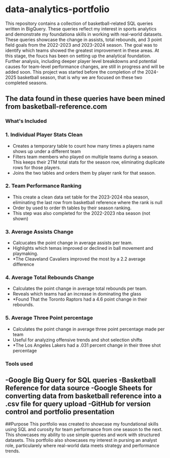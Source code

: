 # data-analytics-portfolio
This repository contains a collection of basketball-related SQL queries written in BigQuery. These queries reflect my interest in sports analytics and demonstrate my foundationa skills in working with real-world datasets. These queries showcase the change in assists, total rebounds, and 3 point field goals from the 2022-2023 and 2023-2024 season. The goal was to identify which teams showed the greatest improvement in these areas. 
At this stage, the foucs has been on setting up the analytical foundation. Further analysis, including deeper player level breakdowns and potential causes for team-level performance changes, are still in progress and will be added soon. This project was started before the completion of the 2024-2025 basketball season, that is why we are focused on these two completed seasons. 

The data found in these queries have been mined from basketball-reference.com 
---

### What's Included

### 1. Individual Player Stats Clean
- Creates a temporary table to count how many times a players name shows up under a different team
- Filters team members who played on multiple teams during a season. This keeps their 2TM total stats for the season row, eliminating duplicate rows for those players. 
- Joins the two tables and orders them by player rank for that season.

### 2. Team Performance Ranking
- This create a clean data set table for the 2023-2024 nba season, eliminating the last row from basketball reference where the rank is null
- Order by used to order th tables by their season ranking.
- This step was also completed for the 2022-2023 nba season (not shown)

### 3. Average Assists Change
- Calcucates the point change in average assists per team.
- Highlights which temas improved or declined in ball movement and playmaking.
- *The Cleaveland Cavaliers improved the most by a 2.2 average difference

### 4. Average Total Rebounds Change
- Calculates the point change in average total rebounds per team.
- Reveals which teams had an increase in dominating the glass 
- *Found That the Toronto Raptors had a 4.6 point change in their rebounds.

### 5. Average Three Point percentage
- Calculates the point change in average three point percentage made per team
- Useful for analyzing offensive trends and shot selection shifts 
-  *The Los Angeles Lakers had a .031 percent change in their three shot percentage

### Tools used
-**Google Big Query** for SQL queries
-**Basketball Reference** for data source
-**Google Sheets** for converting data from basketball reference into a .csv file for query upload
-**GitHub** for version control and portfolio presentation
---

##Purpose
This portfolio was created to showcase my foundational skills using SQL and curosity for team performance from one season to the next. This showcases my ability to use simple queries and work with structured datasets. This portfolio also showcases my interest in pursing an analyst role, particularely where real-world data meets strategy and performance trends.
